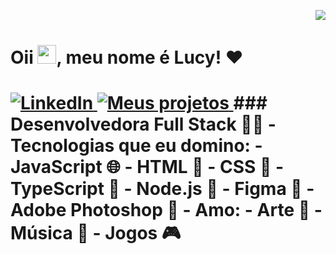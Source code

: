 <img align="right" src="https://i.postimg.cc/mggT5RbF/7d25c79f-7af5-4456-bd04-e2ad42b6e663-removebg-preview.png" widh="300"><br />
<h1 align="left">Oii <img src="https://raw.githubusercontent.com/kaueMarques/kaueMarques/master/hi.gif" height="30px">, meu nome é Lucy! ❤️<h1>
<a href="https://www.linkedin.com/in/lucylimasantos/">
  <img src="https://img.shields.io/badge/LinkedIn-Connect-blue?style=flat-square&logo=linkedin" alt="LinkedIn" />
</a>
<a href="https://lucylima.github.io">
  <img src="https://img.shields.io/badge/Meus%20Projetos-Visitar-ff69b4" alt="Meus projetos" />
</a>
### Desenvolvedora Full Stack 👩‍💻
- Tecnologias que eu domino:
    - JavaScript 🌐
    - HTML 📄
    - CSS 🎨
    - TypeScript 🚀
    - Node.js 🌟
    - Figma 🎨
    - Adobe Photoshop 📸
- Amo:
  - Arte 🎨
  - Música 🎵
  - Jogos 🎮
  
